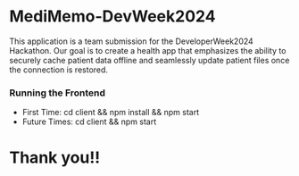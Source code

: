 # MediMemo-DevWeek2024
 This application is a team submission for the DeveloperWeek2024 Hackathon. Our goal is to create a health app that emphasizes the ability to securely cache patient data offline and seamlessly update patient files once the connection is restored. 

### Running the Frontend
- First Time: cd client && npm install && npm start
- Future Times: cd client && npm start

# Thank you!!